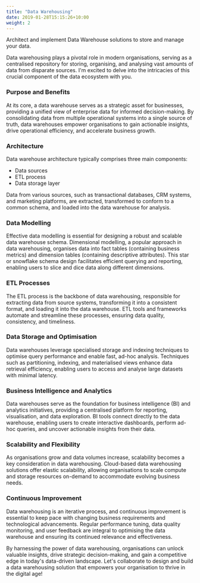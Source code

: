 ```yaml
---
title: "Data Warehousing"
date: 2019-01-28T15:15:26+10:00
weight: 2
---
```


Architect and implement Data Warehouse solutions to store and manage your data.

Data warehousing plays a pivotal role in modern organisations, serving as a centralised repository for storing, organising, and analysing vast amounts of data from disparate sources. I'm excited to delve into the intricacies of this crucial component of the data ecosystem with you.

### Purpose and Benefits
At its core, a data warehouse serves as a strategic asset for businesses, providing a unified view of enterprise data for informed decision-making. By consolidating data from multiple operational systems into a single source of truth, data warehouses empower organisations to gain actionable insights, drive operational efficiency, and accelerate business growth.

### Architecture
Data warehouse architecture typically comprises three main components: 
- Data sources
- ETL process
- Data storage layer

Data from various sources, such as transactional databases, CRM systems, and marketing platforms, are extracted, transformed to conform to a common schema, and loaded into the data warehouse for analysis.

### Data Modelling
Effective data modelling is essential for designing a robust and scalable data warehouse schema. Dimensional modelling, a popular approach in data warehousing, organises data into fact tables (containing business metrics) and dimension tables (containing descriptive attributes). This star or snowflake schema design facilitates efficient querying and reporting, enabling users to slice and dice data along different dimensions.

### ETL Processes
The ETL process is the backbone of data warehousing, responsible for extracting data from source systems, transforming it into a consistent format, and loading it into the data warehouse. ETL tools and frameworks automate and streamline these processes, ensuring data quality, consistency, and timeliness.

### Data Storage and Optimisation
Data warehouses leverage specialised storage and indexing techniques to optimise query performance and enable fast, ad-hoc analysis. Techniques such as partitioning, indexing, and materialised views enhance data retrieval efficiency, enabling users to access and analyse large datasets with minimal latency.

### Business Intelligence and Analytics
Data warehouses serve as the foundation for business intelligence (BI) and analytics initiatives, providing a centralised platform for reporting, visualisation, and data exploration. BI tools connect directly to the data warehouse, enabling users to create interactive dashboards, perform ad-hoc queries, and uncover actionable insights from their data.

### Scalability and Flexibility
As organisations grow and data volumes increase, scalability becomes a key consideration in data warehousing. Cloud-based data warehousing solutions offer elastic scalability, allowing organisations to scale compute and storage resources on-demand to accommodate evolving business needs.

### Continuous Improvement
Data warehousing is an iterative process, and continuous improvement is essential to keep pace with changing business requirements and technological advancements. Regular performance tuning, data quality monitoring, and user feedback are integral to optimising the data warehouse and ensuring its continued relevance and effectiveness.

By harnessing the power of data warehousing, organisations can unlock valuable insights, drive strategic decision-making, and gain a competitive edge in today's data-driven landscape. Let's collaborate to design and build a data warehousing solution that empowers your organisation to thrive in the digital age!
